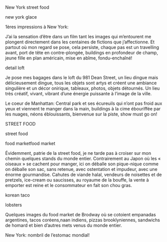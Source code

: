 New York street food


new york glace

1ères impressions à New York:

J’ai la sensation d’être dans un film tant les images qui m’entourent me plongent directement dans les centaines de fictions que j’affectionne. Et partout où mon regard se pose, cela persiste, chaque pas est un travelling avant, port de tête en contre-plongée, buildings en profondeur de champ, jeune fille en plan américain, mise en abîme, fondu-enchaîné!

 

 

detail loft

 

Je pose mes bagages dans le loft du 981 Dean Street, un lieu dingue mais délicieusement dingue, tous les objets sont artys et créent une ambiance singulière et un décor onirique, tableaux, photos, objets détournés. Un lieu très créatif, vivant, vibrant d’une énergie puissante à l’image de la ville.

 

 

Le coeur de Manhattan: Central park et ses écureuils qui n’ont pas froid aux yeux et viennent te manger dans la main, buildings à la cime ébouriffée par les nuages, néons éblouissants, bienvenue sur la piste, show must go on!

 

STREET FOOD

street food

food marketfood market

Évidemment, patrie de la street food, je ne tarde pas à croiser sur mon chemin quelques stands du monde entier. Contrairement au Japon où les « oiseaux » se cachent pour manger, ici on déballe son pique-nique comme on déballe son sac, sans retenue, avec ostentation et impudeur, avec une énorme gourmandise.
Cahutes de viande halal, vendeurs de noisettes et de pretzels, ice-cream ou saucisses, au royaume de la bouffe, la vente à emporter est reine et le consommateur en fait son chou gras.

korean taco

lobsters 

Quelques images du food market de Brodway où se cotoient empanadas argentines, tacos coréens,naan indiens, pizzas brooklyniennes, sandwichs de homard et bien d’autres mets venus du monde entier.

New York: nombril de l’estomac mondial!